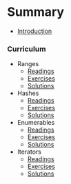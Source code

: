 # Summary

* [Introduction](README.md)

### Curriculum

* Ranges
  * [Readings](part1/range_readings.md)
  * [Exercises](part1/range_exercises.md)
  * [Solutions](part1/range_solutions.md)
* Hashes
  * [Readings](part2/hash_readings.md)
  * [Exercises](part2/hash_exercises.md)
  * [Solutions](part2/hash_solutions.md)
* Enumerables
  * [Readings](part3/enumerable_readings.md)
  * [Exercises](part3/enumerable_exercises.md)
  * [Solutions](part3/enumerable_solutions.md)
* Iterators
  * [Readings](part4/iterator_readings.md)
  * [Exercises](part4/iterator_exercises.md)
  * [Solutions](part4/iterator_solutions.md)
<!-- 
### Problem Sets



### Practice Assessments -->
